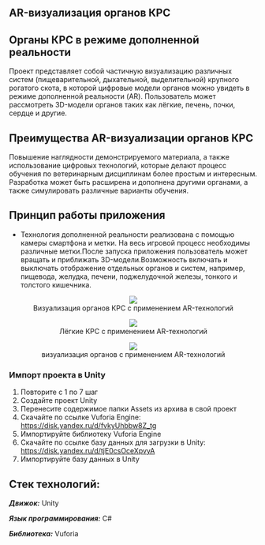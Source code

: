 
## AR-визуализация органов КРС

## Органы КРС в режиме дополненной реальности
Проект представляет собой частичную визуализацию различных систем (пищеварительной, дыхательной, выделительной) крупного рогатого скота, в которой цифровые модели органов можно увидеть в режиме дополненной реальности (AR). Пользователь может рассмотреть 3D-модели органов таких как лёгкие, печень, почки, сердце и другие.
## Преимущества AR-визуализации органов КРС
Повышение наглядности демонстрируемого материала, а также использование цифровых технологий, которые делают процесс обучения по ветеринарным дисциплинам более простым и интересным. Разработка может быть расширена и дополнена другими органами, а также симулировать различные варианты обучения.

## Принцип работы приложения
-	Технология дополненной реальности реализована с помощью камеры смартфона и метки. На весь игровой процесс необходимы различные метки.После запуска приложения  пользователь может вращать и приближать 3D-модели.Возможность включать и выключать отображение отдельных органов и систем, например,   пищевода, желудка, печени, поджелудочной железы, тонкого и толстого кишечника.  

<p align="center">
  <img src="https://github.com/Digital-Department-Vavilov-University/AR_cow/assets/135830345/33671ee7-d1ca-4000-977c-4d8293b8a243"><br>
Визуализация органов КРС с применением AR-технологий
</p>


<p align="center">
<img src="https://github.com/Digital-Department-Vavilov-University/AR_cow/assets/135830345/5852da94-a8b6-4c45-a058-52f8373119bb"><br>
Лёгкие КРС с применением AR-технологий
</p>



<p align="center">
<img src="https://github.com/Digital-Department-Vavilov-University/AR_cow/assets/135830345/0de6ed16-3489-4593-a201-a063493fe4d4"><br>
визуализация органов с применением AR-технологий
</p>

###  Импорт проекта в Unity
1. Повторите с 1 по 7 шаг
2. Создайте проект Unity
3. Перенесите содержимое папки Assets из архива в свой проект
4. Скачайте по ссылке Vuforia Engine: https://disk.yandex.ru/d/fvkyUhbbw8Z_tg
5. Импортируйте библиотеку Vuforia Engine
6. Скачайте по ссылке базу данных для загрузки в Unity: https://disk.yandex.ru/d/tjE0csOceXpvyA
7. Импортируйте базу данных в Unity


## Стек технологий:
***Движок:*** Unity

***Язык программирования:*** C#

***Библиотека:*** Vuforia 
